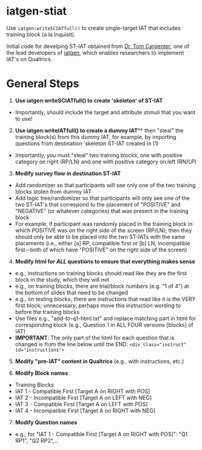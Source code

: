 # iatgen-stiat

Use `iatgen:writeSCIATfull()` to create single-target IAT that includes training block (a la Inquisit).

Initial code for develping ST-IAT obtained from [Dr. Tom Carpenter](http://spu.edu/academics/school-of-psychology-family-community/faculty-and-staff/thomas-carpenter-profile), one of the lead developers of [iatgen](https://iatgen.wordpress.com/), which enables researchers to implement IAT's on Qualtrics.

# General Steps
1. **Use iatgen:writeSCIATfull() to create 'skeleton' of ST-IAT**
  * Importantly, should include the target and attribute stimuli that you want to use!
  
2. **Use iatgen:writeIATfull() to create a dummy IAT**** then "steal" the training block(s) from this dummy IAT, for example, by importing questions from destination 'skeleton ST-IAT created in (1)
  * Importantly, you must "steal" two training blocks, one with positive category on right (RP/LN) and one with positive category on left (RN/LP)
  
3. **Modify survey flow in destination ST-IAT** 
  * Add randomizer so that participants will see only one of the two training blocks stolen from dummy IAT
  * Add logic tree/randomizer so that participants will only see one of the two ST-IAT's that correspond to the placement of "POSITIVE" and "NEGATIVE" (or whatever categories) that was present in the training block
  * For example, if participant was randomly placed in the training block in which POSITIVE was on the right side of the screen (RP/LN); then they should only be able to be placed into the two ST-IATs with the same placements (i.e., either [a] RP, compatible first or [b] LN, incompatible first--both of which have "POSITIVE" on the right side of the screen)

4. **Modify html for *ALL* questions to ensure that everything makes sense**
  * e.g., instructions on training blocks should read like they are the first block in the study, which they will not
  * e.g., on training blocks, there are trial/block numbers (e.g. "1 of 4") at the bottom of slides that need to be changed
  * e.g., on testing blocks, there are instructions that read like it is the VERY first block; unnecessary, perhaps move this instruction wording to before the training blocks
  * Use files e.g., "add-to-q1-html.txt" and replace matching part in html for corresponding block (e.g., Question 1 in ALL FOUR versions [blocks] of IAT)
  * **IMPORTANT**: The only part of the html for each question that is changed is from the line below until the END: `<div class="instruct" id="instructions">`

5. **Modify "pre-IAT" content in Qualtrics** (e.g., with instructions, etc.)

6. **Modify Block names**
  * Training Blocks
  * IAT 1 - Compatible First [Target A on RIGHT with POS]
  * IAT 2 - Incompatible First [Target A on LEFT with NEG]
  * IAT 3 - Compatible First [Target A on LEFT with POS]
  * IAT 4 - Incompatible First [Target A on RIGHT with NEG]

7. **Modify Question names**
  * e.g., for "IAT 1 - Compatible First [Target A on RIGHT with POS]": "Q1 RP1", "Q2 RP2",...